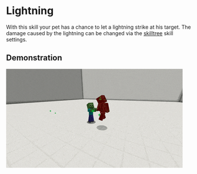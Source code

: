 # Lightning

With this skill your pet has a chance to let a lightning strike at his target. The damage caused by the lightning can be changed via the [skilltree](../systems/skilltrees/) skill settings.

## Demonstration  

![](../.gitbook/assets/lightning.gif)

